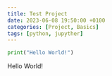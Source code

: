 ```yaml
---
title: Test Project
date: 2023-06-08 19:50:00 +0100
categories: [Project, Basics]
tags: [python, jupyther]
---
```


```python
print("Hello World!")
```

Hello World!
